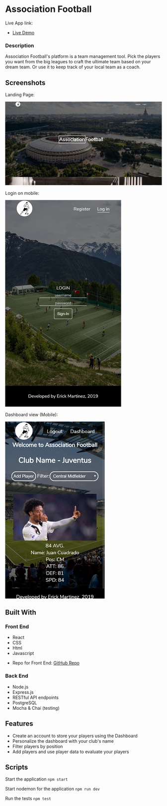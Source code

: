 # Association Football
Live App link: 
- [Live Demo](https://association-football.777areri.now.sh/)

### Description
Association Football's platform is a team management tool. Pick the players you want from the big leagues to craft the ultimate team based on your dream team. Or use it to keep track of your local team as a coach.

## Screenshots
Landing Page:

![Landing Page on Mobile](/src/imgs/LandingPage.PNG)

Login on mobile:

![Signin](/src/imgs/SignInMobile.png)

Dashboard view (Mobile):

![Dashboard](/src/imgs/DashboardMobile.png)

## Built With
### Front End
* React
* CSS
* Html
* Javascript
- Repo for Front End: [GitHub Repo](https://github.com/erickmtza/association-football-client)

### Back End
* Node.js
* Express.js
* RESTful API endpoints
* PostgreSQL
* Mocha & Chai (testing)

## Features

* Create an account to store your players using the Dashboard
* Personalize the dashboard with your club's name
* Filter players by position 
* Add players and use player data to evaluate your players

## Scripts

Start the application `npm start`

Start nodemon for the application `npm run dev`

Run the tests `npm test`